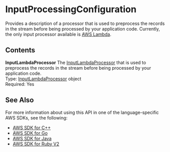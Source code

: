 # InputProcessingConfiguration<a name="API_InputProcessingConfiguration"></a>

Provides a description of a processor that is used to preprocess the records in the stream before being processed by your application code\. Currently, the only input processor available is [AWS Lambda](https://aws.amazon.com/documentation/lambda/)\.

## Contents<a name="API_InputProcessingConfiguration_Contents"></a>

 **InputLambdaProcessor**   <a name="analytics-Type-InputProcessingConfiguration-InputLambdaProcessor"></a>
The [InputLambdaProcessor](API_InputLambdaProcessor.md) that is used to preprocess the records in the stream before being processed by your application code\.  
Type: [InputLambdaProcessor](API_InputLambdaProcessor.md) object  
Required: Yes

## See Also<a name="API_InputProcessingConfiguration_SeeAlso"></a>

For more information about using this API in one of the language\-specific AWS SDKs, see the following:
+  [AWS SDK for C\+\+](https://docs.aws.amazon.com/goto/SdkForCpp/kinesisanalytics-2015-08-14/InputProcessingConfiguration) 
+  [AWS SDK for Go](https://docs.aws.amazon.com/goto/SdkForGoV1/kinesisanalytics-2015-08-14/InputProcessingConfiguration) 
+  [AWS SDK for Java](https://docs.aws.amazon.com/goto/SdkForJava/kinesisanalytics-2015-08-14/InputProcessingConfiguration) 
+  [AWS SDK for Ruby V2](https://docs.aws.amazon.com/goto/SdkForRubyV2/kinesisanalytics-2015-08-14/InputProcessingConfiguration) 